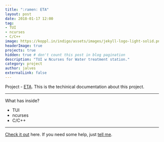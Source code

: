 ```yaml
---
title: ":ramen: ETA"
layout: post
date: 2018-01-17 12:00
tag:    
- TUI
- ncurses
- C/C++
image: https://koppl.in/indigo/assets/images/jekyll-logo-light-solid.png
headerImage: true
projects: true
hidden: true # don't count this post in blog pagination
description: "TUI w Ncurses for Water treatment station."
category: project
author: jalves
externalLink: false
---
```


 Project - [ETA](https://jeffeapalves.github.io/ETA/). This is the techinical documentation about this project.

---

What has inside?

- TUI
- ncurses
- C/C++

---

[Check it out](http://jeffeapalves.github.io/ETA/) here.
If you need some help, just [tell me](http://github.com/jeffeapalves/ETA/issues).
